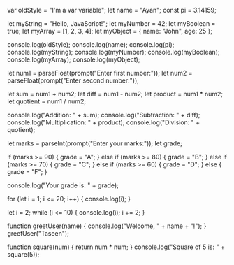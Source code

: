 var oldStyle = "I'm a var variable";
let name = "Ayan";
const pi = 3.14159;

let myString = "Hello, JavaScript!";
let myNumber = 42;
let myBoolean = true;
let myArray = [1, 2, 3, 4];
let myObject = { name: "John", age: 25 };

console.log(oldStyle);
console.log(name);
console.log(pi);
console.log(myString);
console.log(myNumber);
console.log(myBoolean);
console.log(myArray);
console.log(myObject);

let num1 = parseFloat(prompt("Enter first number:"));
let num2 = parseFloat(prompt("Enter second number:"));

let sum = num1 + num2;
let diff = num1 - num2;
let product = num1 * num2;
let quotient = num1 / num2;

console.log("Addition: " + sum);
console.log("Subtraction: " + diff);
console.log("Multiplication: " + product);
console.log("Division: " + quotient);

let marks = parseInt(prompt("Enter your marks:"));
let grade;

if (marks >= 90) {
  grade = "A";
} else if (marks >= 80) {
  grade = "B";
} else if (marks >= 70) {
  grade = "C";
} else if (marks >= 60) {
  grade = "D";
} else {
  grade = "F";
}

console.log("Your grade is: " + grade);

for (let i = 1; i <= 20; i++) {
  console.log(i);
}

let i = 2;
while (i <= 10) {
  console.log(i);
  i += 2;
}

function greetUser(name) {
  console.log("Welcome, " + name + "!");
}
greetUser("Taseen");

function square(num) {
  return num * num;
}
console.log("Square of 5 is: " + square(5));
<!DOCTYPE html>
<html lang="en">
<head>
    <meta charset="UTF-8">
    <meta name="viewport" content="width=device-width, initial-scale=1.0">
    <title>Document</title>
</head>
<body>
   
</body>
<script src="basics.js"></script>
</html>
